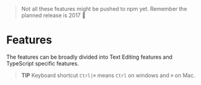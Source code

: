 > Not all these features might be pushed to npm yet. Remember the planned release is 2017 :rose:

# Features

The features can be broadly divided into Text Editing features and TypeScript specific features.

> **TIP** Keyboard shortcut `Ctrl|⌘` means `Ctrl` on windows and `⌘` on Mac.
